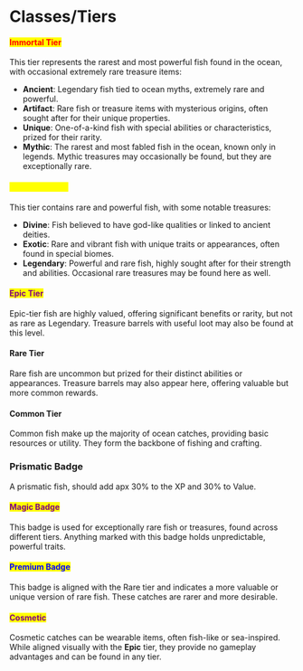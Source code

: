 # Classes/Tiers

#### <mark style="color:red;">**Immortal Tier**</mark>

This tier represents the rarest and most powerful fish found in the ocean, with occasional extremely rare treasure items:

* **Ancient**: Legendary fish tied to ocean myths, extremely rare and powerful.
* **Artifact**: Rare fish or treasure items with mysterious origins, often sought after for their unique properties.
* **Unique**: One-of-a-kind fish with special abilities or characteristics, prized for their rarity.
* **Mythic**: The rarest and most fabled fish in the ocean, known only in legends. Mythic treasures may occasionally be found, but they are exceptionally rare.

#### <mark style="color:yellow;">**Legendary Tier**</mark>

This tier contains rare and powerful fish, with some notable treasures:

* **Divine**: Fish believed to have god-like qualities or linked to ancient deities.
* **Exotic**: Rare and vibrant fish with unique traits or appearances, often found in special biomes.
* **Legendary**: Powerful and rare fish, highly sought after for their strength and abilities. Occasional rare treasures may be found here as well.

#### <mark style="color:purple;">**Epic Tier**</mark>

Epic-tier fish are highly valued, offering significant benefits or rarity, but not as rare as Legendary. Treasure barrels with useful loot may also be found at this level.

#### **Rare Tier**

Rare fish are uncommon but prized for their distinct abilities or appearances. Treasure barrels may also appear here, offering valuable but more common rewards.

#### **Common Tier**

Common fish make up the majority of ocean catches, providing basic resources or utility. They form the backbone of fishing and crafting.

### Prismatic Badge

A prismatic fish, should add apx 30% to the XP and 30% to Value.

#### <mark style="color:purple;">**Magic Badge**</mark>

This badge is used for exceptionally rare fish or treasures, found across different tiers. Anything marked with this badge holds unpredictable, powerful traits.

#### <mark style="color:blue;">**Premium Badge**</mark>

This badge is aligned with the Rare tier and indicates a more valuable or unique version of rare fish. These catches are rarer and more desirable.

#### <mark style="color:purple;">**Cosmetic**</mark>

Cosmetic catches can be wearable items, often fish-like or sea-inspired. While aligned visually with the **Epic** tier, they provide no gameplay advantages and can be found in any tier.
